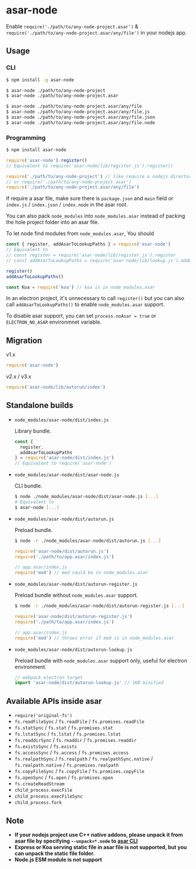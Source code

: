 # asar-node

Enable `require('./path/to/any-node-project.asar')` & `require('./path/to/any-node-project.asar/any/file')` in your nodejs app.

## Usage

### CLI

``` bash
$ npm install -g asar-node
```

``` bash
$ asar-node ./path/to/any-node-project
$ asar-node ./path/to/any-node-project.asar

$ asar-node ./path/to/any-node-project.asar/any/file
$ asar-node ./path/to/any-node-project.asar/any/file.js
$ asar-node ./path/to/any-node-project.asar/any/file.json
$ asar-node ./path/to/any-node-project.asar/any/file.node
```

### Programming

``` bash
$ npm install asar-node
```

```js
require('asar-node').register()
// Equivalent to require('asar-node/lib/register.js').register()

require('./path/to/any-node-project') // like require a nodejs directory
// or require('./path/to/any-node-project.asar')
require('./path/to/any-node-project.asar/any/file')
```

If require a asar file, make sure there is `package.json` and `main` field or `index.js` / `index.json` / `index.node` in the asar root.

You can also pack `node_modules` into `node_modules.asar` instead of packing the hole project folder into an asar file.

To let node find modules from `node_modules.asar`, You should

``` js
const { register, addAsarToLookupPaths } = require('asar-node')
// Equivalent to 
// const register = require('asar-node/lib/register.js').register
// const addAsarToLookupPaths = require('asar-node/lib/lookup.js').addAsarToLookupPaths

register()
addAsarToLookupPaths()

const Koa = require('koa') // koa is in node_modules.asar
```

In an electron project, it's unnecessary to call `register()` but you can also call `addAsarToLookupPaths()` to enable `node_modules.asar` support.

To disable asar support, you can set `process.noAsar = true` or `ELECTRON_NO_ASAR` environmnet variable.

## Migration

v1.x

``` js
require('asar-node')
```

v2.x / v3.x

``` js
require('asar-node/lib/autorun/index')
```

## Standalone builds

* `node_modules/asar-node/dist/index.js`

  Library bundle.

  ```js
  const {
    register,
    addAsarToLookupPaths
  } = require('asar-node/dist/index.js')
  // Equivalent to require('asar-node')
  ```

* `node_modules/asar-node/dist/asar-node.js`

  CLI bundle.

  ```bash
  $ node ./node_modules/asar-node/dist/asar-node.js [...]
  # Equivalent to
  $ asar-node [...]
  ```

* `node_modules/asar-node/dist/autorun.js` 

  Preload bundle.

  ```bash
  $ node -r ./node_modules/asar-node/dist/autorun.js [...]
  ```

  ```js
  require('asar-node/dist/autorun.js')
  require('./path/to/app.asar/index.js')
  ```

  ```js
  // app.asar/index.js
  require('mod') // mod could be in node_modules.asar
  ```

* `node_modules/asar-node/dist/autorun-register.js` 

  Preload bundle without `node_modules.asar` support.

  ```bash
  $ node -r ./node_modules/asar-node/dist/autorun-register.js [...]
  ```

  ```js
  require('asar-node/dist/autorun-register.js')
  require('./path/to/app.asar/index.js')
  ```

  ```js
  // app.asar/index.js
  require('mod') // throws error if mod is in node_modules.asar
  ```

* `node_modules/asar-node/dist/autorun-lookup.js`

  Preload bundle with `node_modules.asar` support only, useful for electron environment.

  ```js
  // webpack electron target
  import 'asar-node/dist/autorun-lookup.js' // 1KB minified
  ```

## Available APIs inside asar

* `require('original-fs')`
* `fs.readFileSync` / `fs.readFile` / `fs.promises.readFile`
* `fs.statSync` / `fs.stat` / `fs.promises.stat`
* `fs.lstatSync` / `fs.lstat` / `fs.promises.lstat`
* `fs.readdirSync` / `fs.readdir` / `fs.promises.readdir`
* `fs.existsSync` / `fs.exists`
* `fs.accessSync` / `fs.access` / `fs.promises.access`
* `fs.realpathSync` / `fs.realpath` / `fs.realpathSync.native` / `fs.realpath.native` / `fs.promises.realpath`
* `fs.copyFileSync` / `fs.copyFile` / `fs.promises.copyFile`
* `fs.openSync` / `fs.open` / `fs.promises.open`
* `fs.createReadStream`
* `child_process.execFile`
* `child_process.execFileSync`
* `child_process.fork`

## Note

* **If your nodejs project use C++ native addons, please unpack it from asar file by specifying `--unpack=*.node` to [asar CLI](https://www.npmjs.com/package/asar)**
* **Express or Koa serving static file in asar file is not supported, but you can unpack the static file folder.**
* **Node.js ESM module is not support**

